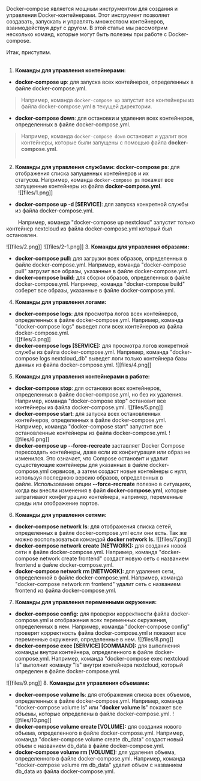 
Docker-compose является мощным инструментом для создания и управления Docker-контейнерами. Этот инструмент позволяет создавать, запускать и управлять множеством контейнеров, взаимодействуя друг с другом. В этой статье мы рассмотрим несколько команд, которые могут быть полезны при работе с Docker-compose.  
  
Итак, приступим.  
 

1. **Команды для управления контейнерами:**

- **docker-compose up**: для запуска всех контейнеров, определенных в файле docker-compose.yml. 

> Например, команда `docker-compose up` запустит все контейнеры из файла docker-compose.yml в текущей директории.

- **docker-compose down**: для остановки и удаления всех контейнеров, определенных в файле docker-compose.yml. 

> Например, команда `docker-compose down` остановит и удалит все контейнеры, которые были запущены с помощью файла **docker-compose.yml**.  
 

2. **Команды для управления службами:**
**docker-compose ps**: для отображения списка запущенных контейнеров и их статусов. Например, команда `docker-compose ps` покажет все запущенные контейнеры из файла **docker-compose.yml**.  
 
  ![[files/1.png]]

- **docker-compose up -d [SERVICE]**: для запуска конкретной службы из файла docker-compose.yml. 

        Например, команда "docker-compose up nextcloud" запустит только контейнер nextcloud из файла docker-compose.yml который был остановлен.  
  
![[files/2.png]]
![[files/2-1.png]]
3. **Команды для управления образами:**

- **docker-compose pull:** для загрузки всех образов, определенных в файле docker-compose.yml. Например, команда "docker-compose pull" загрузит все образы, указанные в файле docker-compose.yml.
- **docker-compose build:** для сборки образов, определенных в файле docker-compose.yml. Например, команда "docker-compose build" соберет все образы, указанные в файле docker-compose.yml.

4. **Команды для управления логами:**

- **docker-compose logs**: для просмотра логов всех контейнеров, определенных в файле docker-compose.yml. Например, команда "docker-compose logs" выведет логи всех контейнеров из файла docker-compose.yml.  
![[files/3.png]]
- **docker-compose logs [SERVICE]:** для просмотра логов конкретной службы из файла docker-compose.yml. Например, команда "docker-compose logs nextcloud_db" выведет логи только контейнера базы данных из файла docker-compose.yml.
![[files/4.png]]

5. **Команды для управления контейнерами в работе:**

- **docker-compose stop**: для остановки всех контейнеров, определенных в файле docker-compose.yml, но без их удаления. Например, команда "docker-compose stop" остановит все контейнеры из файла docker-compose.yml.
![[files/5.png]]
- **docker-compose start**: для запуска всех остановленных контейнеров, определенных в файле docker-compose.yml. Например, команда "docker-compose start" запустит все остановленные контейнеры из файла docker-compose.yml.
![[files/6.png]]
- **docker-compose up --force-recreate** заставляет Docker Compose пересоздать контейнеры, даже если их конфигурация или образ не изменился. Это означает, что Compose остановит и удалит существующие контейнеры для указанных в файле docker-compose.yml сервисов, а затем создаст новые контейнеры с нуля, используя последнюю версию образов, определенных в файле. Использование опции **--force-recreate** полезно в ситуациях, когда вы внесли изменения в файл **docker-compose.yml**, которые затрагивают конфигурацию контейнера, например, переменные среды или отображение портов.

6. **Команды для управления сетями:**

- **docker-compose network** **ls**: для отображения списка сетей, определенных в файле docker-compose.yml если они есть. Так же можно воспользоваться командой **docker network** **ls.**
![[files/7.png]]
- **docker-compose network create [NETWORK]:** для создания новой сети в файле docker-compose.yml. Например, команда "docker-compose network create frontend" создаст новую сеть с названием frontend в файле docker-compose.yml.
- **docker-compose network rm [NETWORK]:** для удаления сети, определенной в файле docker-compose.yml. Например, команда "docker-compose network rm frontend" удалит сеть с названием frontend из файла docker-compose.yml.

7. **Команды для управления переменными окружения:**

- **docker-compose config:** для проверки корректности файла docker-compose.yml и отображения всех переменных окружения, определенных в нем. Например, команда "docker-compose config" проверит корректность файла docker-compose.yml и покажет все переменные окружения, определенные в нем.
![[files/8.png]]
- **docker-compose exec [SERVICE] [COMMAND]:** для выполнения команды внутри контейнера, определенного в файле docker-compose.yml. Например, команда "docker-compose exec nextcloud ls" выполнит команду "ls" внутри контейнера nextcloud, который определен в файле docker-compose.yml.

![[files/9.png]]
8. **Команды для управления объемами:**

- **docker-compose volume ls**: для отображения списка всех объемов, определенных в файле docker-compose.yml. Например, команда "docker-compose volume ls" или "**docker volume ls**" покажет все объемы, которые определены в файле docker-compose.yml.
![[files/10.png]]
- **docker-compose volume create [VOLUME]:** для создания нового объема, определенного в файле docker-compose.yml. Например, команда "docker-compose volume create db_data" создаст новый объем с названием db_data в файле docker-compose.yml.
- **docker-compose volume rm [VOLUME]:** для удаления объема, определенного в файле docker-compose.yml. Например, команда "docker-compose volume rm db_data" удалит объем с названием db_data из файла docker-compose.yml.